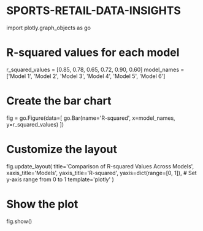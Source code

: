# SPORTS-RETAIL-DATA-INSIGHTS

import plotly.graph_objects as go

# R-squared values for each model
r_squared_values = [0.85, 0.78, 0.65, 0.72, 0.90, 0.60]
model_names = ['Model 1', 'Model 2', 'Model 3', 'Model 4', 'Model 5', 'Model 6']

# Create the bar chart
fig = go.Figure(data=[
    go.Bar(name='R-squared', x=model_names, y=r_squared_values)
])

# Customize the layout
fig.update_layout(
    title='Comparison of R-squared Values Across Models',
    xaxis_title='Models',
    yaxis_title='R-squared',
    yaxis=dict(range=[0, 1]),  # Set y-axis range from 0 to 1
    template='plotly'
)

# Show the plot
fig.show()
